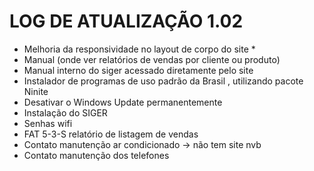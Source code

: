 # LOG DE ATUALIZAÇÃO 1.02

- Melhoria da responsividade no layout de corpo do site *
- Manual (onde ver relatórios de vendas por cliente ou produto)
- Manual interno do siger acessado diretamente pelo site
- Instalador de programas de uso padrão da Brasil , utilizando pacote Ninite
- Desativar o Windows Update permanentemente
- Instalação do SIGER
- Senhas wifi
- FAT 5-3-S relatório de listagem de vendas
- Contato manutenção ar condicionado -> não tem site  nvb
- Contato manutenção dos telefones